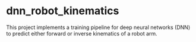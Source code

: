 # dnn_robot_kinematics
This project implements a training pipeline for deep neural networks (DNN) to predict either forward or inverse kinematics of a robot arm. 

